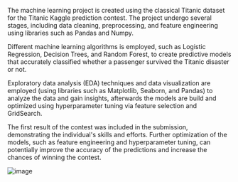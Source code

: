 The machine learning project is created using the classical Titanic dataset for the Titanic Kaggle prediction contest. The project undergo several stages, including data cleaning, preprocessing, and feature engineering using libraries such as Pandas and Numpy.

Different machine learning algorithms is employed, such as Logistic Regression, Decision Trees, and Random Forest, to create predictive models that accurately classified whether a passenger survived the Titanic disaster or not.

Exploratory data analysis (EDA) techniques and data visualization are employed (using libraries such as Matplotlib, Seaborn, and Pandas) to analyze the data and gain insights, afterwards the models are build and optimized using hyperparameter tuning via feature selection and GridSearch.

The first result of the contest was included in the submission, demonstrating the individual's skills and efforts. Further optimization of the models, such as feature engineering and hyperparameter tuning, can potentially improve the accuracy of the predictions and increase the chances of winning the contest.

![image](https://user-images.githubusercontent.com/116590327/233677851-79155abb-4852-4063-809d-eea0db569f3a.png)
